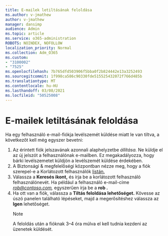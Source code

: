 ```yaml
---
title: E-mailek letiltásának feloldása
ms.author: v-jmathew
author: v-jmathew
manager: dansimp
audience: Admin
ms.topic: article
ms.service: o365-administration
ROBOTS: NOINDEX, NOFOLLOW
localization_priority: Normal
ms.collection: Adm_O365
ms.custom:
- "3100002"
- "7525"
ms.openlocfilehash: 7b765dfd503906f5bba0f2b824442e13a3252493
ms.sourcegitcommit: 1f998ca586c90330fde515525432072f766d485b
ms.translationtype: MT
ms.contentlocale: hu-HU
ms.lasthandoff: 03/08/2021
ms.locfileid: "50525008"
---
```

# <a name="unblock-email"></a>E-mailek letiltásának feloldása

Ha egy felhasználó e-mail-fiókja levélszemét küldése miatt le van tiltva, a következőt kell még egyszer bevetni:

1. Az érintett fiók jelszavának azonnali alaphelyzetbe *állítása.* Ne küldje el az új jelszót a felhasználónak e-mailben. Ez megakadályozza, hogy bárki levélszemetet küldjön a levélszemét küldése érdekében.
2. A Biztonsági & megfelelőségi központban nézze meg, hogy a fiók szerepel-e a Korlátozott felhasználók [listán.](https://protection.office.com/#/restrictedusers)
3. Válassza a **Keresés ikont,** és írja be a korlátozott felhasználó felhasználónevét. Ha például a felhasználó e-mail-címe *rob@contoso.com,* egyszerűen írja be a **rob .**
4. Ha ott van a fiók, válassza a **Tiltás feloldása lehetőséget.** Kövesse az úszó panelen található lépéseket, majd a megerősítéshez válassza az **Igen** lehetőséget.  
    > [!NOTE]
    > A feloldás után a fióknak 3–4 óra múlva el kell tudnia kezdeni az üzenetek küldését.

